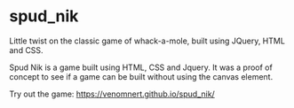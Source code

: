 # spud_nik
Little twist on the classic game of whack-a-mole, built using JQuery, HTML and CSS.

Spud Nik is a game built using HTML, CSS and Jquery. It was a proof of concept to see if a game can be built without using
the canvas element.

Try out the game: https://venomnert.github.io/spud_nik/
